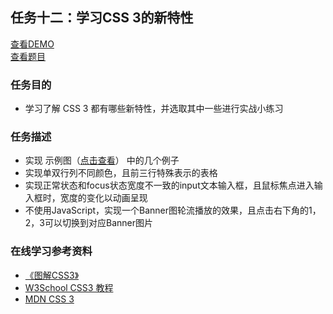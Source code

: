 ## 任务十二：学习CSS 3的新特性
[查看DEMO](https://rawgit.com/cjlalala/2016-IFE/master/phase01/task12/task12.html)<br>
[查看题目](http://ife.baidu.com/2016/task/detail?taskId=12)

### 任务目的
* 学习了解 CSS 3 都有哪些新特性，并选取其中一些进行实战小练习

### 任务描述
* 实现 示例图（[点击查看](http://7xrp04.com1.z0.glb.clouddn.com/task_1_12_1.jpg)） 中的几个例子
* 实现单双行列不同颜色，且前三行特殊表示的表格
* 实现正常状态和focus状态宽度不一致的input文本输入框，且鼠标焦点进入输入框时，宽度的变化以动画呈现
* 不使用JavaScript，实现一个Banner图轮流播放的效果，且点击右下角的1，2，3可以切换到对应Banner图片

### 在线学习参考资料
* [《图解CSS3》](https://book.douban.com/subject/25920727/)
* [W3School CSS3 教程](http://www.w3school.com.cn/css3/index.asp)
* [MDN CSS 3](https://developer.mozilla.org/zh-CN/docs/Web/CSS/CSS3)
